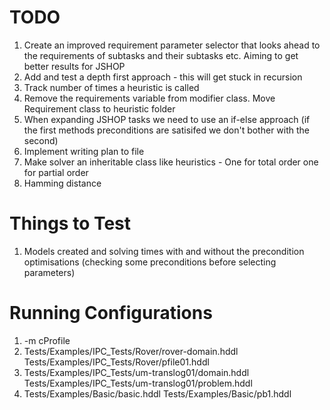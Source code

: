 # TODO
1. Create an improved requirement parameter selector that looks ahead to the requirements of subtasks and their subtasks etc. Aiming to get better results for JSHOP
2. Add and test a depth first approach - this will get stuck in recursion
3. Track number of times a heuristic is called
4. Remove the requirements variable from modifier class. Move Requirement class to heuristic folder
5. When expanding JSHOP tasks we need to use an if-else approach (if the first methods preconditions are satisifed we don't bother with the second)
6. Implement writing plan to file
7. Make solver an inheritable class like heuristics - One for total order one for partial order
8. Hamming distance


# Things to Test
1. Models created and solving times with and without the precondition optimisations (checking some preconditions before selecting parameters)

# Running Configurations
1. -m cProfile
2. Tests/Examples/IPC_Tests/Rover/rover-domain.hddl Tests/Examples/IPC_Tests/Rover/pfile01.hddl
3. Tests/Examples/IPC_Tests/um-translog01/domain.hddl Tests/Examples/IPC_Tests/um-translog01/problem.hddl
4. Tests/Examples/Basic/basic.hddl Tests/Examples/Basic/pb1.hddl